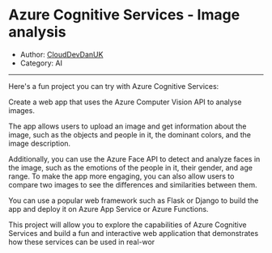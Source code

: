 # Azure Cognitive Services - Image analysis

- Author: [CloudDevDanUK](https://www.reddit.com/user/CloudDevDanUK)
- Category: AI

---

Here's a fun project you can try with Azure Cognitive Services:

Create a web app that uses the Azure Computer Vision API to analyse images.

The app allows users to upload an image and get information about the image, such as the objects and people in it, the dominant colors, and the image description.

Additionally, you can use the Azure Face API to detect and analyze faces in the image, such as the emotions of the people in it, their gender, and age range.
To make the app more engaging, you can also allow users to compare two images to see the differences and similarities between them.

You can use a popular web framework such as Flask or Django to build the app and deploy it on Azure App Service or Azure Functions.

This project will allow you to explore the capabilities of Azure Cognitive Services and build a fun and interactive web application that demonstrates how these services can be used in real-wor